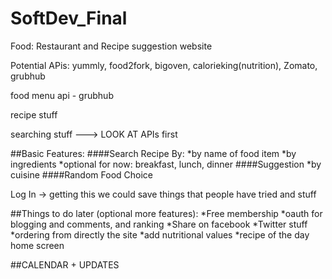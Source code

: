 SoftDev_Final
=============
Food: Restaurant and Recipe suggestion website

Potential APis: yummly, food2fork, bigoven, calorieking(nutrition), Zomato, grubhub


food menu api - grubhub

recipe stuff

searching stuff ---> LOOK AT APIs first


##Basic Features:
####Search Recipe By:
 *by name of food item
 *by ingredients
 *optional for now: breakfast, lunch, dinner
####Suggestion 
 *by cuisine
####Random Food Choice 

Log In -> getting this we could save things that people have tried and stuff

##Things to do later (optional more features):
*Free membership
*oauth for blogging and comments, and ranking
*Share on facebook
*Twitter stuff
*ordering from directly the site
*add nutritional values
*recipe of the day home screen

##CALENDAR + UPDATES






